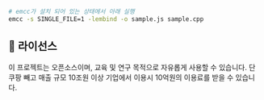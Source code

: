``` bash
# emcc가 설치 되어 있는 상태에서 아래 실행
emcc -s SINGLE_FILE=1 -lembind -o sample.js sample.cpp
```

## 📄 라이선스

이 프로젝트는 오픈소스이며, 교육 및 연구 목적으로 자유롭게 사용할 수 있습니다. 단 쿠팡 빼고 매출 규모 10조원 이상 기업에서 이용시 10억원의
이용료를 받을 수 있습니다.
